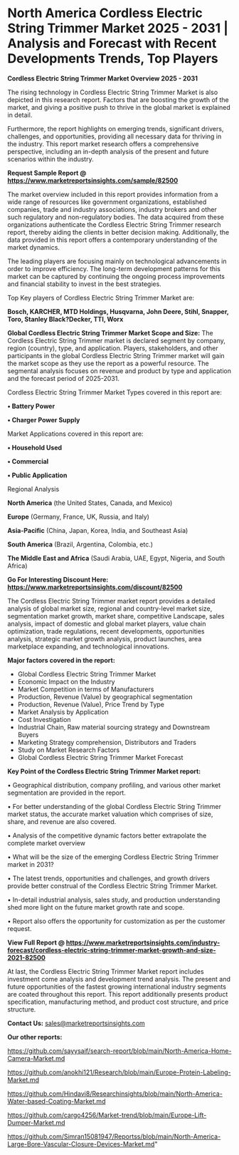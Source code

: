 # North America Cordless Electric String Trimmer Market 2025 - 2031 | Analysis and Forecast with Recent Developments Trends, Top Players

<Strong> Cordless Electric String Trimmer Market Overview 2025 - 2031</strong>

The rising technology in Cordless Electric String Trimmer Market is also depicted in this research report. Factors that are boosting the growth of the market, and giving a positive push to thrive in the global market is explained in detail.

Furthermore, the report highlights on emerging trends, significant drivers, challenges, and opportunities, providing all necessary data for thriving in the industry. This report market research offers a comprehensive perspective, including an in-depth analysis of the present and future scenarios within the industry.

<strong>Request Sample Report @ <a href=https://www.marketreportsinsights.com/sample/82500>https://www.marketreportsinsights.com/sample/82500</a></strong>

The market overview included in this report provides information from a wide range of resources like government organizations, established companies, trade and industry associations, industry brokers and other such regulatory and non-regulatory bodies. The data acquired from these organizations authenticate the Cordless Electric String Trimmer research report, thereby aiding the clients in better decision making. Additionally, the data provided in this report offers a contemporary understanding of the market dynamics.

The leading players are focusing mainly on technological advancements in order to improve efficiency. The long-term development patterns for this market can be captured by continuing the ongoing process improvements and financial stability to invest in the best strategies.

Top Key players of Cordless Electric String Trimmer Market are:

<strong>Bosch, KARCHER, MTD Holdings, Husqvarna, John Deere, Stihl, Snapper, Toro, Stanley Black?Decker, TTI, Worx</strong>

<strong><b>Global Cordless Electric String Trimmer Market Scope and Size:</b></strong>
The Cordless Electric String Trimmer market is declared segment by company, region (country), type, and application. Players, stakeholders, and other participants in the global Cordless Electric String Trimmer market will gain the market scope as they use the report as a powerful resource. The segmental analysis focuses on revenue and product by type and application and the forecast period of 2025-2031.

Cordless Electric String Trimmer Market Types covered in this report are:

<strong>• Battery Power

• Charger Power Supply</strong>

Market Applications covered in this report are:

<strong>• Household Used

• Commercial

• Public Application</strong> 

Regional Analysis

<strong>North America</strong> (the United States, Canada, and Mexico)

<strong>Europe</strong> (Germany, France, UK, Russia, and Italy)

<strong>Asia-Pacific</strong> (China, Japan, Korea, India, and Southeast Asia)

<strong>South America</strong> (Brazil, Argentina, Colombia, etc.)

<strong>The Middle East and Africa</strong> (Saudi Arabia, UAE, Egypt, Nigeria, and South Africa)

<strong>Go For Interesting Discount Here: <a href=https://www.marketreportsinsights.com/discount/82500>https://www.marketreportsinsights.com/discount/82500</a></strong>

The Cordless Electric String Trimmer market report provides a detailed analysis of global market size, regional and country-level market size, segmentation market growth, market share, competitive Landscape, sales analysis, impact of domestic and global market players, value chain optimization, trade regulations, recent developments, opportunities analysis, strategic market growth analysis, product launches, area marketplace expanding, and technological innovations.

<strong><b>Major factors covered in the report:</b></strong>
<ul>
  <li>Global Cordless Electric String Trimmer Market </li>
  <li>Economic Impact on the Industry</li>
  <li>Market Competition in terms of Manufacturers</li>
  <li>Production, Revenue (Value) by geographical segmentation</li>
  <li>Production, Revenue (Value), Price Trend by Type</li>
  <li>Market Analysis by Application</li>
  <li>Cost Investigation</li>
  <li>Industrial Chain, Raw material sourcing strategy and Downstream Buyers</li>
  <li>Marketing Strategy comprehension, Distributors and Traders</li>
  <li>Study on Market Research Factors</li>
  <li>Global Cordless Electric String Trimmer Market Forecast</li>
</ul>

<strong><b>Key Point of the Cordless Electric String Trimmer Market report:</b></strong>

• Geographical distribution, company profiling, and various other market segmentation are provided in the report.

• For better understanding of the global Cordless Electric String Trimmer market status, the accurate market valuation which comprises of size, share, and revenue are also covered.

• Analysis of the competitive dynamic factors better extrapolate the complete market overview

• What will be the size of the emerging Cordless Electric String Trimmer market in 2031?

• The latest trends, opportunities and challenges, and growth drivers provide better construal of the Cordless Electric String Trimmer Market.

• In-detail industrial analysis, sales study, and production understanding shed more light on the future market growth rate and scope.

• Report also offers the opportunity for customization as per the customer request.

<strong><b>View Full Report @ <a href=https://www.marketreportsinsights.com/industry-forecast/cordless-electric-string-trimmer-market-growth-and-size-2021-82500>https://www.marketreportsinsights.com/industry-forecast/cordless-electric-string-trimmer-market-growth-and-size-2021-82500</a></b></strong>


At last, the Cordless Electric String Trimmer Market report includes investment come analysis and development trend analysis. The present and future opportunities of the fastest growing international industry segments are coated throughout this report. This report additionally presents product specification, manufacturing method, and product cost structure, and price structure.

<strong>Contact Us:</strong>
sales@marketreportsinsights.com

<strong>Our other reports:</strong>

<a href=https://github.com/sayysaif/search-report/blob/main/North-America-Home-Camera-Market.md>https://github.com/sayysaif/search-report/blob/main/North-America-Home-Camera-Market.md</a>

<a href=https://github.com/anokhi121/Research/blob/main/Europe-Protein-Labeling-Market.md>https://github.com/anokhi121/Research/blob/main/Europe-Protein-Labeling-Market.md</a>

<a href=https://github.com/Hindavi8/Researchinsights/blob/main/North-America-Water-based-Coating-Market.md>https://github.com/Hindavi8/Researchinsights/blob/main/North-America-Water-based-Coating-Market.md</a>

<a href=https://github.com/cargo4256/Market-trend/blob/main/Europe-Lift-Dumper-Market.md>https://github.com/cargo4256/Market-trend/blob/main/Europe-Lift-Dumper-Market.md</a>

<a href=https://github.com/Simran15081947/Reportss/blob/main/North-America-Large-Bore-Vascular-Closure-Devices-Market.md>https://github.com/Simran15081947/Reportss/blob/main/North-America-Large-Bore-Vascular-Closure-Devices-Market.md</a>"

